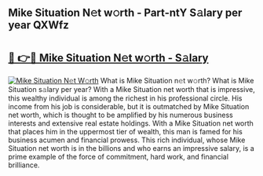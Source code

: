 ## Mike Situation N𝚎t w𝚘rth - Part-ntY S𝚊lary per year QXWfz

# <h2><a href="http://gc1iehg.nevu.top/?p=Mike+Situation">🔗 👉🔴 Mike Situation N𝚎t w𝚘rth - S𝚊lary</a></h2>

[![Mike Situation N𝚎t W𝚘rth](https://i.imgur.com/Oavwk0R.jpeg)](http://gc1iehg.nevu.top/?p=Mike+Situation)
What is Mike Situation n𝚎t w𝚘rth? What is Mike Situation s𝚊lary per year?
With a Mike Situation net worth that is impressive, this wealthy individual is among the richest in his professional circle. His income from his job is considerable, but it is outmatched by Mike Situation net worth, which is thought to be amplified by his numerous business interests and extensive real estate holdings. With a Mike Situation net worth that places him in the uppermost tier of wealth, this man is famed for his business acumen and financial prowess. This rich individual, whose Mike Situation net worth is in the billions and who earns an impressive salary, is a prime example of the force of commitment, hard work, and financial brilliance.
